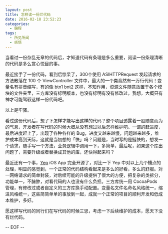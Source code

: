```yaml
---
layout: post
title: 怎样读一份烂代码
date: 2016-02-18 23:52:23
categories:
  - 编程
tags:
  - 所见所闻
  - 感悟
---
```


当看过一份杂乱无章的代码后，才知道代码有条理是多么重要，阅读一份条理清晰的代码是多么赏心悦目的事。
<!-- more-->

最近接手了一份代码，看到后惊呆了，300个使用 ASIHTTPRequest 发起请求的方法散落在 100 个 ViewController 文件中，最大的一个类竟然有一万行代码！变量名有拼音缩写，有的像 btn1 bnt2 这样，不知作用，资源文件随意放置于各个模块的文件夹里，三方库没有标明版本，也没有标明有没有修改过，我想，大概只有神才可能驾驭这样一份代码吧。

以上是牢骚。

看过这份代码后，想了下怎样才能写出这样的代码？整个项目透露着一股随意而为的气息，开发者在写代码的时候大概从没有想过以后怎样维护吧。一谓的赶进度，最后进度赶上了，出现了各种各样的 Bug，进度又越来越慢，问题越来越多，维护成本高到天际，这就是当初想的「快」吗？问题是，当时写的是挺快的，想发一个请求，随手写一个方法，业务逻辑中调用一下，多简单，最后呢，如果这个库出问题了，需要升级或者替换成其他的库，还快得起来吗？

最近还有一个事，[Yep](https://github.com/CatchChat/Yep) iOS App 完全开源了，对比一下 Yep 中对以上几个槽点的处理，明显的感觉到，一个正常的代码结构看起来是多么的好看，多么的舒服。对一网络请求的简单封装，对后续可能的升级提供了很大的方便，把复杂的类拆分，功能单一，不臃肿，对看代码的人也没有什么负担。三方库统一用 CocoaPods 管理，有修改过或者自定义的三方库换手动配置。变量名文件名命名风格统一，缩进风格统一，这些简简单单的事放到一起，成就一个正常的项目的顺利开发和低成本维护，多好。

愿这样写代码的同行们在写代码的时候三思，考虑一下后续维护的成本，愿天下没有烂代码。

-- EOF --


